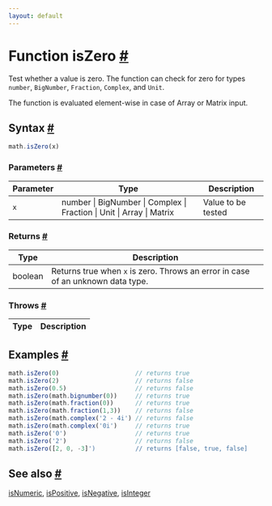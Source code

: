 ```yaml
---
layout: default
---
```


<!-- Note: This file is automatically generated from source code comments. Changes made in this file will be overridden. -->

<h1 id="function-iszero">Function isZero <a href="#function-iszero" title="Permalink">#</a></h1>

Test whether a value is zero.
The function can check for zero for types `number`, `BigNumber`, `Fraction`,
`Complex`, and `Unit`.

The function is evaluated element-wise in case of Array or Matrix input.


<h2 id="syntax">Syntax <a href="#syntax" title="Permalink">#</a></h2>

```js
math.isZero(x)
```

<h3 id="parameters">Parameters <a href="#parameters" title="Permalink">#</a></h3>

Parameter | Type | Description
--------- | ---- | -----------
`x` | number &#124; BigNumber &#124; Complex &#124; Fraction &#124; Unit &#124; Array &#124; Matrix | Value to be tested

<h3 id="returns">Returns <a href="#returns" title="Permalink">#</a></h3>

Type | Description
---- | -----------
boolean | Returns true when `x` is zero. Throws an error in case of an unknown data type.


<h3 id="throws">Throws <a href="#throws" title="Permalink">#</a></h3>

Type | Description
---- | -----------


<h2 id="examples">Examples <a href="#examples" title="Permalink">#</a></h2>

```js
math.isZero(0)                     // returns true
math.isZero(2)                     // returns false
math.isZero(0.5)                   // returns false
math.isZero(math.bignumber(0))     // returns true
math.isZero(math.fraction(0))      // returns true
math.isZero(math.fraction(1,3))    // returns false
math.isZero(math.complex('2 - 4i') // returns false
math.isZero(math.complex('0i')     // returns true
math.isZero('0')                   // returns true
math.isZero('2')                   // returns false
math.isZero([2, 0, -3]')           // returns [false, true, false]
```


<h2 id="see-also">See also <a href="#see-also" title="Permalink">#</a></h2>

[isNumeric](isNumeric.html),
[isPositive](isPositive.html),
[isNegative](isNegative.html),
[isInteger](isInteger.html)
